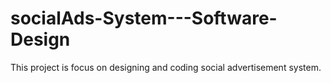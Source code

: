 # socialAds-System---Software-Design
This project is focus on designing and coding social advertisement system.
